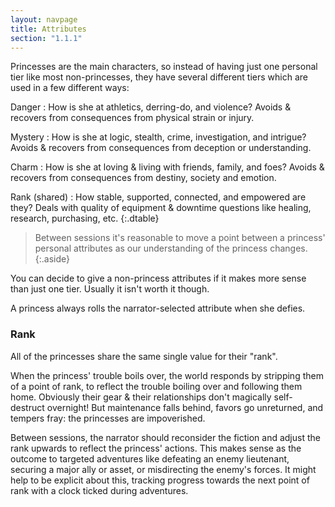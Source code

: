 ```yaml
---
layout: navpage
title: Attributes
section: "1.1.1"
---
```


Princesses are the main characters, so instead of having just one personal tier like most non-princesses, they have several different tiers which are used in a few different ways:

Danger
: How is she at athletics, derring-do, and violence?
  Avoids & recovers from consequences from physical strain or injury.

Mystery
: How is she at logic, stealth, crime, investigation, and intrigue?
  Avoids & recovers from consequences from deception or understanding.

Charm
: How is she at loving & living with friends, family, and foes?
  Avoids & recovers from consequences from destiny, society and emotion.

Rank (shared)
: How stable, supported, connected, and empowered are they?
  Deals with quality of equipment & downtime questions like healing, research, purchasing, etc.
{:.dtable}



> Between sessions it's reasonable to move a point between a princess' personal attributes as our understanding of the princess changes.
{:.aside}

You can decide to give a non-princess attributes if it makes more sense than just one tier.
Usually it isn't worth it though.

A princess always rolls the narrator-selected attribute when she defies.

### Rank

All of the princesses share the same single value for their "rank".

When the princess' trouble boils over, the world responds by stripping them of a point of rank, to reflect the trouble boiling over and following them home.
Obviously their gear & their relationships don't magically self-destruct overnight! But maintenance falls behind, favors go unreturned, and tempers fray: the princesses are impoverished.

Between sessions, the narrator should reconsider the fiction and adjust the rank upwards to reflect the princess' actions.
This makes sense as the outcome to targeted adventures like defeating an enemy lieutenant, securing a major ally or asset, or misdirecting the enemy's forces.
It might help to be explicit about this, tracking progress towards the next point of rank with a clock ticked during adventures.


